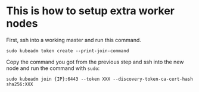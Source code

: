 # This is how to setup extra worker nodes 

First, ssh into a working master and run this command.
```
sudo kubeadm token create --print-join-command
```

Copy the command you got from the previous step and ssh into the new node and run the command with `sudo`:

```
sudo kubeadm join {IP}:6443 --token XXX --discovery-token-ca-cert-hash sha256:XXX
```
